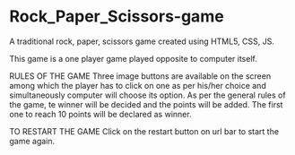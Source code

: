 # Rock_Paper_Scissors-game
A traditional rock, paper, scissors game created using HTML5, CSS, JS.

This game is a one player game played opposite to computer itself.

RULES OF THE GAME
Three image buttons are available on the screen among which the player has to click on one as per his/her choice and simultaneously computer will choose its option. As per the general rules of the game, te winner will be decided and the points will be added.
The first one to reach 10 points will be declared as winner.

TO RESTART THE GAME
Click on the restart button on url bar to start the game again.
